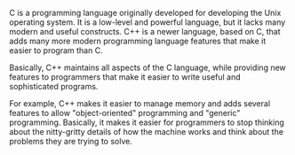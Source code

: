 C is a programming language originally developed for developing the Unix operating system. It is a low-level and powerful language, but it lacks many modern and useful constructs. C++ is a newer language, based on C, that adds many more modern programming language features that make it easier to program than C. 

Basically, C++ maintains all aspects of the C language, while providing new features to programmers that make it easier to write useful and sophisticated programs. 

For example, C++ makes it easier to manage memory and adds several features to allow "object-oriented" programming and "generic" programming. Basically, it makes it easier for programmers to stop thinking about the nitty-gritty details of how the machine works and think about the problems they are trying to solve.